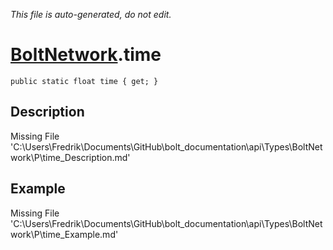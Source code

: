 *This file is auto-generated, do not edit.*

# [BoltNetwork](Types/BoltNetwork.md).time
`public static float time { get; }`
## Description
Missing File 'C:\Users\Fredrik\Documents\GitHub\bolt_documentation\api\Types\BoltNetwork\P\time_Description.md'
## Example
Missing File 'C:\Users\Fredrik\Documents\GitHub\bolt_documentation\api\Types\BoltNetwork\P\time_Example.md'
